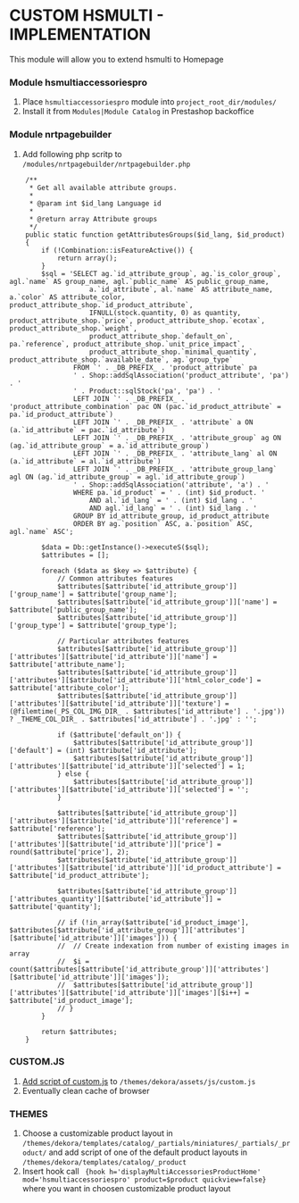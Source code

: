 # CUSTOM HSMULTI - IMPLEMENTATION
This module will allow you to extend hsmulti to Homepage

### Module hsmultiaccessoriespro
1. Place `hsmultiaccessoriespro` module into `project_root_dir/modules/`
2. Install it from `Modules|Module Catalog` in Prestashop backoffice

### Module nrtpagebuilder
1. Add following php scritp to `/modules/nrtpagebuilder/nrtpagebuilder.php`
```
    /**
     * Get all available attribute groups.
     *
     * @param int $id_lang Language id
     *
     * @return array Attribute groups
     */
    public static function getAttributesGroups($id_lang, $id_product)
    {
        if (!Combination::isFeatureActive()) {
            return array();
        }
        $sql = 'SELECT ag.`id_attribute_group`, ag.`is_color_group`, agl.`name` AS group_name, agl.`public_name` AS public_group_name,
                    a.`id_attribute`, al.`name` AS attribute_name, a.`color` AS attribute_color, product_attribute_shop.`id_product_attribute`,
                    IFNULL(stock.quantity, 0) as quantity, product_attribute_shop.`price`, product_attribute_shop.`ecotax`, product_attribute_shop.`weight`,
                    product_attribute_shop.`default_on`, pa.`reference`, product_attribute_shop.`unit_price_impact`,
                    product_attribute_shop.`minimal_quantity`, product_attribute_shop.`available_date`, ag.`group_type`
                FROM `' . _DB_PREFIX_ . 'product_attribute` pa
                ' . Shop::addSqlAssociation('product_attribute', 'pa') . '
                ' . Product::sqlStock('pa', 'pa') . '
                LEFT JOIN `' . _DB_PREFIX_ . 'product_attribute_combination` pac ON (pac.`id_product_attribute` = pa.`id_product_attribute`)
                LEFT JOIN `' . _DB_PREFIX_ . 'attribute` a ON (a.`id_attribute` = pac.`id_attribute`)
                LEFT JOIN `' . _DB_PREFIX_ . 'attribute_group` ag ON (ag.`id_attribute_group` = a.`id_attribute_group`)
                LEFT JOIN `' . _DB_PREFIX_ . 'attribute_lang` al ON (a.`id_attribute` = al.`id_attribute`)
                LEFT JOIN `' . _DB_PREFIX_ . 'attribute_group_lang` agl ON (ag.`id_attribute_group` = agl.`id_attribute_group`)
                ' . Shop::addSqlAssociation('attribute', 'a') . '
                WHERE pa.`id_product` = ' . (int) $id_product. '
                    AND al.`id_lang` = ' . (int) $id_lang . '
                    AND agl.`id_lang` = ' . (int) $id_lang . '
                GROUP BY id_attribute_group, id_product_attribute
				ORDER BY ag.`position` ASC, a.`position` ASC, agl.`name` ASC';
		
		$data = Db::getInstance()->executeS($sql);
		$attributes = [];

		foreach ($data as $key => $attribute) {
			// Common attributes features
			$attributes[$attribute['id_attribute_group']]['group_name'] = $attribute['group_name'];
			$attributes[$attribute['id_attribute_group']]['name'] = $attribute['public_group_name'];
			$attributes[$attribute['id_attribute_group']]['group_type'] = $attribute['group_type'];	

			// Particular attributes features
			$attributes[$attribute['id_attribute_group']]['attributes'][$attribute['id_attribute']]['name'] = $attribute['attribute_name'];
			$attributes[$attribute['id_attribute_group']]['attributes'][$attribute['id_attribute']]['html_color_code'] = $attribute['attribute_color'];
			$attributes[$attribute['id_attribute_group']]['attributes'][$attribute['id_attribute']]['texture'] = (@filemtime(_PS_COL_IMG_DIR_ . $attributes['id_attribute'] . '.jpg')) ? _THEME_COL_DIR_ . $attributes['id_attribute'] . '.jpg' : '';

			if ($attribute['default_on']) {
				$attributes[$attribute['id_attribute_group']]['default'] = (int) $attribute['id_attribute'];
				$attributes[$attribute['id_attribute_group']]['attributes'][$attribute['id_attribute']]['selected'] = 1;
			} else {
				$attributes[$attribute['id_attribute_group']]['attributes'][$attribute['id_attribute']]['selected'] = '';
			}

			$attributes[$attribute['id_attribute_group']]['attributes'][$attribute['id_attribute']]['reference'] = $attribute['reference'];
			$attributes[$attribute['id_attribute_group']]['attributes'][$attribute['id_attribute']]['price'] = round($attribute['price'], 2);
			$attributes[$attribute['id_attribute_group']]['attributes'][$attribute['id_attribute']]['id_product_attribute'] = $attribute['id_product_attribute'];

			$attributes[$attribute['id_attribute_group']]['attributes_quantity'][$attribute['id_attribute']] = $attribute['quantity'];

			// if (!in_array($attribute['id_product_image'], $attributes[$attribute['id_attribute_group']]['attributes'][$attribute['id_attribute']]['images'])) {
			// 	// Create indexation from number of existing images in array
			// 	$i = count($attributes[$attribute['id_attribute_group']]['attributes'][$attribute['id_attribute']]['images']);
			// 	$attributes[$attribute['id_attribute_group']]['attributes'][$attribute['id_attribute']]['images'][$i++] = $attribute['id_product_image'];
			// }
		}

		return $attributes;
	}
```

### CUSTOM.JS
1. [Add script of custom.js](https://github.com/AQUAPURE-FRANCE/aquapure-axon2.0/blob/master/themes/dekora/assets/js/custom.js) to `/themes/dekora/assets/js/custom.js`
2. Eventually clean cache of browser

### THEMES
1. Choose a customizable product layout in `/themes/dekora/templates/catalog/_partials/miniatures/_partials/_product/` and add script of one of the default product layouts in `/themes/dekora/templates/catalog/_product`
2. Insert hook call ` {hook h='displayMultiAccessoriesProductHome' mod='hsmultiaccessoriespro' product=$product quickview=false}` where you want in choosen customizable product layout
